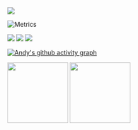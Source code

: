 <div> <img src="https://github-profile-trophy.vercel.app/?username=andyluoanwei&column=4&margin-w=15&margin-h=15" /> </div>

![Metrics](https://metrics.lecoq.io/andyluoanwei?template=classic&base.indepth=true&base.hireable=true&base.skip=true&base=header%2C%20activity%2C%20community%2C%20repositories%2C%20metadata&base.indepth=true&base.hireable=true&base.skip=true&config.timezone=Asia%2FShanghai&config.twemoji=true&config.octicon=true)

<span > 
  <img src="https://img.shields.io/badge/-HTML5-E34F26?style=flat-square&logo=html5&logoColor=white" /> 
  <img src="https://img.shields.io/badge/-CSS3-1572B6?style=flat-square&logo=css3" /> 
  <img src="https://img.shields.io/badge/-JavaScript-oringe?style=flat-square&logo=javascript" /> 
</span> 

[![Andy's github activity graph](https://github-readme-activity-graph.vercel.app/graph?username=andyluoanwei&theme=chartreuse-dark)](https://github.com/ashutosh00710/github-readme-activity-graph)

<div> 
  <a align="center"> 
    <img height="137px" src="https://github-readme-streak-stats.herokuapp.com/?user=sun0225SUN" />
  </a>
  <a align="center"> 
    <img height="137px" src="https://github-readme-stats.vercel.app/api?username=sun0225SUN&hide_title=true&hide_border=true&show_icons=trueline_height=21&text_color=000&icon_color=000&bg_color=0,ea6161,ffc64d,fffc4d,52fa5a&theme=graywhite" /> 
  </a>
</div>

